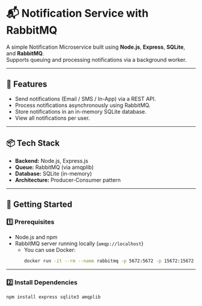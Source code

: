# 📬 Notification Service with RabbitMQ

A simple Notification Microservice built using **Node.js**, **Express**, **SQLite**, and **RabbitMQ**.  
Supports queuing and processing notifications via a background worker.

---

## 🔧 Features

- Send notifications (Email / SMS / In-App) via a REST API.
- Process notifications asynchronously using RabbitMQ.
- Store notifications in an in-memory SQLite database.
- View all notifications per user.

---

## 📦 Tech Stack

- **Backend:** Node.js, Express.js
- **Queue:** RabbitMQ (via amqplib)
- **Database:** SQLite (in-memory)
- **Architecture:** Producer-Consumer pattern

---

## 🚀 Getting Started

### 1️⃣ Prerequisites

- Node.js and npm
- RabbitMQ server running locally (`amqp://localhost`)
  - You can use Docker:
    ```bash
    docker run -it --rm --name rabbitmq -p 5672:5672 -p 15672:15672 rabbitmq:3-management
    ```

---

### 2️⃣ Install Dependencies

```bash
npm install express sqlite3 amqplib

